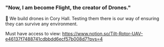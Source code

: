 ### "Now, I am become Flight, the creator of Drones."

🐻 We build drones in Cory Hall. Testing them there is our way of ensuring they can survive any environment. 

Must have access to view: https://www.notion.so/Tilt-Rotor-UAV-e46137f7488741cdbbdd6ecf57b008d7?pvs=4

<!--
**Here are some ideas to get you started:**
🙋‍♀️ A short introduction - what is your organization all about?
🌈 Contribution guidelines - how can the community get involved?
👩‍💻 Useful resources - where can the community find your docs? Is there anything else the community should know?
🍿 Fun facts - what does your team eat for breakfast?
🧙 Remember, you can do mighty things with the power of [Markdown](https://docs.github.com/github/writing-on-github/getting-started-with-writing-and-formatting-on-github/basic-writing-and-formatting-syntax)
-->
